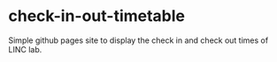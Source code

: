 # check-in-out-timetable

Simple github pages site to display the check in and check out times of LINC lab.
